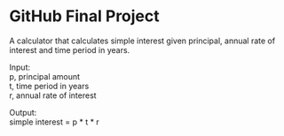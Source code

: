 # GitHub Final Project

A calculator that calculates simple interest given principal, annual rate of interest and time period in years.

Input:  
p, principal amount  
t, time period in years  
r, annual rate of interest  
  
Output:  
simple interest = p \* t \* r
